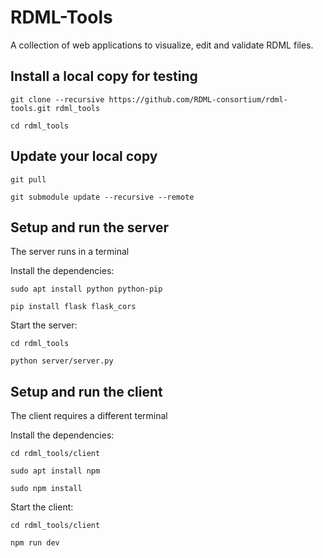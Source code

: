 # RDML-Tools
A collection of web applications to visualize, edit and validate RDML files.

Install a local copy for testing
--------------------------------

`git clone --recursive https://github.com/RDML-consortium/rdml-tools.git rdml_tools`

`cd rdml_tools`

Update your local copy
----------------------

`git pull`

`git submodule update --recursive --remote`

Setup and run the server
------------------------

The server runs in a terminal

Install the dependencies:

`sudo apt install python python-pip`

`pip install flask flask_cors`

Start the server:

`cd rdml_tools`

`python server/server.py`

Setup and run the client
------------------------

The client requires a different terminal

Install the dependencies:

`cd rdml_tools/client`

`sudo apt install npm`

`sudo npm install`

Start the client:

`cd rdml_tools/client`

`npm run dev`


